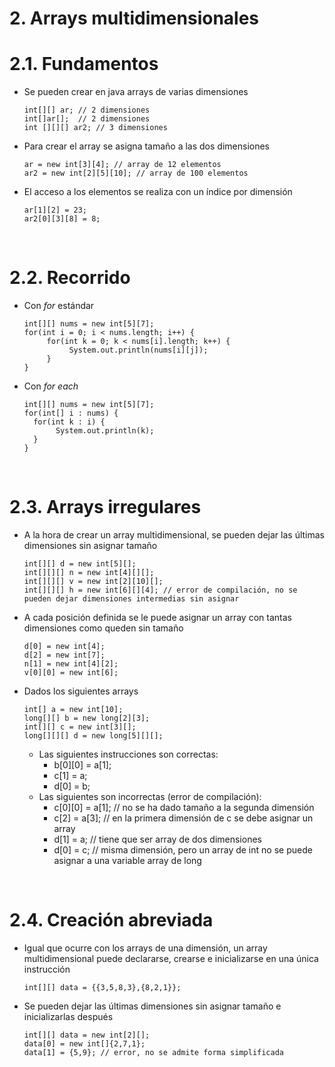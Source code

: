 # 2. Arrays multidimensionales

# 2.1. Fundamentos

- Se pueden crear en java arrays de varias dimensiones
  ```
  int[][] ar; // 2 dimensiones
  int[]ar[];  // 2 dimensiones
  int [][][] ar2; // 3 dimensiones
  ```
- Para crear el array se asigna tamaño a las dos dimensiones
  ```
  ar = new int[3][4]; // array de 12 elementos
  ar2 = new int[2][5][10]; // array de 100 elementos
  ```
- El acceso a los elementos se realiza con un índice por dimensión
  ```
  ar[1][2] = 23;
  ar2[0][3][8] = 8;
  ```

<br>

# 2.2. Recorrido

- Con _for_ estándar
  ```
  int[][] nums = new int[5][7];
  for(int i = 0; i < nums.length; i++) {
       for(int k = 0; k < nums[i].length; k++) {
            System.out.println(nums[i][j]);
       }
  }
  ```
- Con _for each_
  ```
  int[][] nums = new int[5][7];
  for(int[] i : nums) {
    for(int k : i) {
         System.out.println(k);
    }
  }
  ```

<br>

# 2.3. Arrays irregulares

- A la hora de crear un array multidimensional, se pueden dejar las últimas dimensiones sin asignar tamaño
  ```
  int[][] d = new int[5][];
  int[][][] n = new int[4][][];
  int[][][] v = new int[2][10][];
  int[][][] h = new int[6][][4]; // error de compilación, no se pueden dejar dimensiones intermedias sin asignar
  ```
- A cada posición definida se le puede asignar un array con tantas dimensiones como queden sin tamaño
  ```
  d[0] = new int[4];
  d[2] = new int[7];
  n[1] = new int[4][2];
  v[0][0] = new int[6];
  ```
- Dados los siguientes arrays
  ```
  int[] a = new int[10];
  long[][] b = new long[2][3];
  int[][] c = new int[3][];
  long[][][] d = new long[5][][];
  ```
  - Las siguientes instrucciones son correctas:
    - b[0][0] = a[1];
    - c[1] = a;
    - d[0] = b;
  - Las siguientes son incorrectas (error de compilación):
    - c[0][0] = a[1]; // no se ha dado tamaño a la segunda dimensión
    - c[2] = a[3]; // en la primera dimensión de c se debe asignar un array
    - d[1] = a; // tiene que ser array de dos dimensiones
    - d[0] = c; // misma dimensión, pero un array de int no se puede asignar a una variable array de long

<br>

# 2.4. Creación abreviada

- Igual que ocurre con los arrays de una dimensión, un array multidimensional puede declararse, crearse e inicializarse en una única instrucción
  ```
  int[][] data = {{3,5,8,3},{8,2,1}};
  ```
- Se pueden dejar las últimas dimensiones sin asignar tamaño e inicializarlas después
  ```
  int[][] data = new int[2][];
  data[0] = new int[]{2,7,1};
  data[1] = {5,9}; // error, no se admite forma simplificada
  ```
